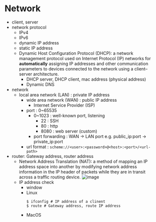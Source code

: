 # Network
- client, server
- network protocol
  - IPv4
  - IPv6
  - dynamic IP address
  - static IP address
  - Dynamic Host Configuration Protocol (DHCP): a network management protocol used on Internet Protocol (IP) networks for **automatically** assigning IP addresses and other communication parameters to devices connected to the network using a client–server architecture.
  	- DHCP server, DHCP client, mac address (physical address)
	- Dynamic DNS
- network  
  - local area network (LAN) : private IP address
	- wide area network (WAN) : public IP address
		- Internet Service Provider (ISP)
	- port : 0~65535
		- 0~1023 : well-known port, listening
			- 22 : SSH
			- 80 : http
			- 8080 : web server (custom)
		- port forwarding : WAN -> LAN port
		 	e.g. public_ip:port -> private_ip:port
	- url format :  `scheme://<user>:<password>@<host>:<port>/<url-path>`
- router: Gateway address, router address
	- Network Address Translation (NAT): a method of mapping an IP address space into another by modifying network address information in the IP header of packets while they are in transit across a traffic routing device. 
		![image](https://user-images.githubusercontent.com/48517782/171415044-a9f70b76-b2ed-46f6-82f8-2d9a155ca9ca.png)
	- IP address check
		- window
		- Linux
			```
			$ ifconfig # IP address of a clinent
			$ route # Gateway address, route IP address
			```
		- MacOS 	

	
